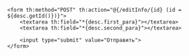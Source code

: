     <form th:method="POST" th:action="@{/editInfo/{id} (id = ${desc.getId()})}">
        <textarea th:field="*{desc.first_para}"></textarea>
        <textarea th:field="*{desc.second_para}"></textarea>

        <input type="submit" value="Отправить">
    </form>